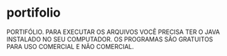 # portifolio
PORTIFÓLIO. PARA EXECUTAR OS ARQUIVOS VOCÊ PRECISA TER O JAVA INSTALADO NO SEU COMPUTADOR. OS PROGRAMAS SÃO GRATUITOS PARA USO COMERCIAL E NÃO COMERCIAL.

